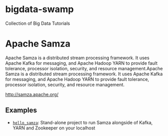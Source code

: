 # bigdata-swamp
Collection of Big Data Tutorials

# Apache Samza
Apache Samza is a distributed stream processing framework. It uses Apache Kafka for messaging, and Apache Hadoop YARN to provide fault tolerance, processor isolation, security, and resource management.Apache Samza is a distributed stream processing framework. It uses Apache Kafka for messaging, and Apache Hadoop YARN to provide fault tolerance, processor isolation, security, and resource management.

http://samza.apache.org/

## Examples

* [`hello_samza`](/samza/hello-samza): Stand-alone project to run Samza alongside of Kafka, YARN and Zookeeper on your localhost

